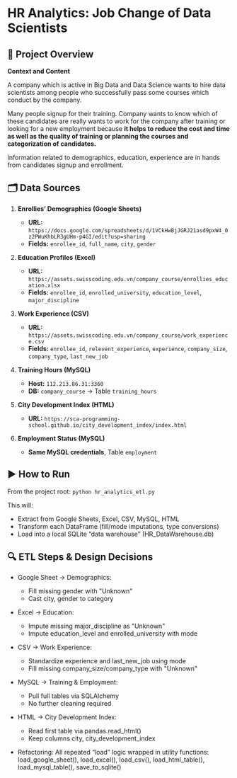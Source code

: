 # HR Analytics: Job Change of Data Scientists

## 📖 Project Overview
**Context and Content**

A company which is active in Big Data and Data Science wants to hire data scientists among people who successfully pass some courses which conduct by the company.

Many people signup for their training. Company wants to know which of these candidates are really wants to work for the company after training or looking for a new employment because **it helps to reduce the cost and time as well as the quality of training or planning the courses and categorization of candidates.**

Information related to demographics, education, experience are in hands from candidates signup and enrollment.

## 🗂 Data Sources

1. **Enrollies’ Demographics (Google Sheets)**  
   - **URL:** `https://docs.google.com/spreadsheets/d/1VCkHwBjJGRJ21asd9pxW4_0z2PWuKhbLR3gUHm-p4GI/edit?usp=sharing`  
   - **Fields:** `enrollee_id`, `full_name`, `city`, `gender`

2. **Education Profiles (Excel)**  
   - **URL:** `https://assets.swisscoding.edu.vn/company_course/enrollies_education.xlsx`  
   - **Fields:** `enrollee_id`, `enrolled_university`, `education_level`, `major_discipline`

3. **Work Experience (CSV)**  
   - **URL:** `https://assets.swisscoding.edu.vn/company_course/work_experience.csv`  
   - **Fields:** `enrollee_id`, `relevent_experience`, `experience`, `company_size`, `company_type`, `last_new_job`

4. **Training Hours (MySQL)**  
   - **Host:** `112.213.86.31:3360`  
   - **DB:** `company_course` → Table `training_hours`

5. **City Development Index (HTML)**  
   - **URL:** `https://sca-programming-school.github.io/city_development_index/index.html`

6. **Employment Status (MySQL)**  
   - **Same MySQL credentials**, Table `employment`

## ▶️ How to Run
From the project root:
`python hr_analytics_etl.py`

This will:
- Extract from Google Sheets, Excel, CSV, MySQL, HTML
- Transform each DataFrame (fill/mode imputations, type conversions)
- Load into a local SQLite “data warehouse” (HR_DataWarehouse.db)

## 🔍 ETL Steps & Design Decisions
- Google Sheet → Demographics:
  - Fill missing gender with "Unknown"
  - Cast city, gender to category

- Excel → Education:
  - Impute missing major_discipline as "Unknown"
  - Impute education_level and enrolled_university with mode

- CSV → Work Experience:
  - Standardize experience and last_new_job using mode
  - Fill missing company_size/company_type with "Unknown"

- MySQL → Training & Employment:
  - Pull full tables via SQLAlchemy
  - No further cleaning required

- HTML → City Development Index:
  - Read first table via pandas.read_html()
  - Keep columns city, city_development_index

- Refactoring:
All repeated “load” logic wrapped in utility functions: load_google_sheet(), load_excel(), load_csv(), load_html_table(), load_mysql_table(), save_to_sqlite()
